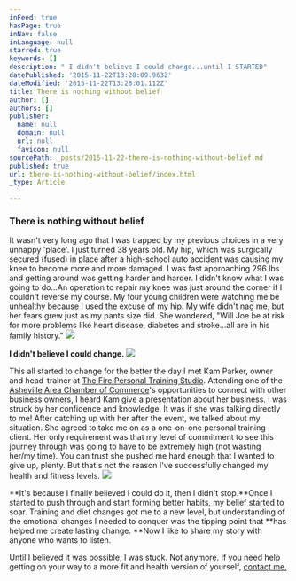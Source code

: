 ```yaml
---
inFeed: true
hasPage: true
inNav: false
inLanguage: null
starred: true
keywords: []
description: " I didn't believe I could change...until I STARTED"
datePublished: '2015-11-22T13:28:09.963Z'
dateModified: '2015-11-22T13:28:01.112Z'
title: There is nothing without belief
author: []
authors: []
publisher:
  name: null
  domain: null
  url: null
  favicon: null
sourcePath: _posts/2015-11-22-there-is-nothing-without-belief.md
published: true
url: there-is-nothing-without-belief/index.html
_type: Article

---
```

### There is nothing without belief

It wasn't very long ago that I was trapped by my previous choices in a very unhappy 'place'. I just turned 38 years old. My hip, which was surgically secured (fused) in place after a high-school auto accident was causing my knee to become more and more damaged. I was fast approaching 296 lbs and getting around was getting harder and harder. I didn't know what I was going to do...An operation to repair my knee was just around the corner if I couldn't reverse my course. My four young children were watching me be unhealthy because I used the excuse of my hip.  My wife didn't nag me, but her fears grew just as my pants size did. She wondered, "Will Joe be at risk for more problems like heart disease, diabetes and stroke...all are in his family history." ![](https://the-grid-user-content.s3-us-west-2.amazonaws.com/2cea4ea2-bd43-4695-92ef-388f0f04d8d5.jpg)

**I didn't believe I could change.**
![](https://the-grid-user-content.s3-us-west-2.amazonaws.com/42a3514a-bcd1-4c03-8f4f-cac094875717.JPG)

This all started to change for the better the day I met Kam Parker, owner and head-trainer at [The Fire Personal Training Studio][0]. Attending one of the [Asheville Area Chamber of Commerce][1]'s opportunities to connect with other business owners, I heard Kam give a presentation about her business. I was struck by her confidence and knowledge. It was if she was talking directly to me! After catching up with her after the event, we talked about my situation. She agreed to take me on as a one-on-one personal training client. Her only requirement was that my level of commitment to see this journey through was going to have to be extremely high (not wasting her/my time). You can trust she pushed me hard enough that I wanted to give up, plenty. But that's not the reason I've successfully changed my health and fitness levels. ![](https://the-grid-user-content.s3-us-west-2.amazonaws.com/c0af733a-70c1-49c4-bc66-bb68de9cab57.jpg)

**It's because I finally believed I could do it, then I didn't stop.**Once I started to push through and start forming better habits, my belief started to soar. Training and diet changes got me to a new level, but understanding of the emotional changes I needed to conquer was the tipping point that **has helped me create lasting change. **Now I like to share my story with anyone who wants to listen.

Until I believed it was possible, I was stuck. Not anymore. If you need help getting on your way to a more fit and health version of yourself, [contact me.][2]

[0]: http://www.thefirepersonaltraining.com/index.php/home/
[1]: http://www.ashevillechamber.org/
[2]: mailto:tlsweightlosscoach@gmail.com